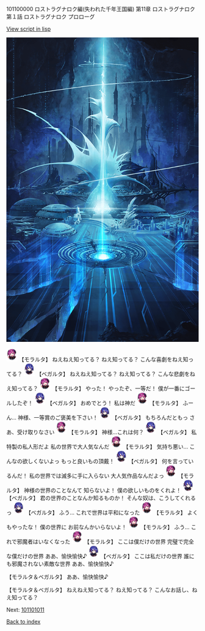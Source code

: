 101100000 ロストラグナロク編(失われた千年王国編) 第11章 ロストラグナロク 第１話 ロストラグナロク プロローグ

[View script in lisp](../scripts/101100000.txt)

![profound.png](../images/backgrounds/profound.png)

<img src="../images/units/3104011.png" alt="3104011.png" height="34"/>
【モラルタ】
ねえねえ知ってる？
ねえ知ってる？
こんな喜劇をねえ知ってる？

<img src="../images/units/3104111.png" alt="3104111.png" height="34"/>
【ベガルタ】
ねえねえ知ってる？
ねえ知ってる？
こんな悲劇をねえ知ってる？

<img src="../images/units/3104011.png" alt="3104011.png" height="34"/>
【モラルタ】
やった！
やったぞ、一等だ！
僕が一番にゴールしたぞ！

<img src="../images/units/3104111.png" alt="3104111.png" height="34"/>
【ベガルタ】
おめでとう！
私は神だ

<img src="../images/units/3104011.png" alt="3104011.png" height="34"/>
【モラルタ】
ふーん…
神様、一等賞のご褒美を下さい！

<img src="../images/units/3104111.png" alt="3104111.png" height="34"/>
【ベガルタ】
もちろんだともっ
さあ、受け取りなさい

<img src="../images/units/3104011.png" alt="3104011.png" height="34"/>
【モラルタ】
神様…これは何？

<img src="../images/units/3104111.png" alt="3104111.png" height="34"/>
【ベガルタ】
私特製の私人形だよ
私の世界で大人気なんだ

<img src="../images/units/3104011.png" alt="3104011.png" height="34"/>
【モラルタ】
気持ち悪い…
こんなの欲しくないよっ
もっと良いもの頂戴！

<img src="../images/units/3104111.png" alt="3104111.png" height="34"/>
【ベガルタ】
何を言っているんだ！
私の世界では滅多に手に入らない
大人気作品なんだよっ

<img src="../images/units/3104011.png" alt="3104011.png" height="34"/>
【モラルタ】
神様の世界のことなんて
知らないよ！
僕の欲しいものをくれよ！

<img src="../images/units/3104111.png" alt="3104111.png" height="34"/>
【ベガルタ】
君の世界のことなんか知るものか！
そんな奴は、こうしてくれるっ

<img src="../images/units/3104111.png" alt="3104111.png" height="34"/>
【ベガルタ】
ふう…
これで世界は平和になった

<img src="../images/units/3104011.png" alt="3104011.png" height="34"/>
【モラルタ】
よくもやったな！
僕の世界に
お前なんかいらないよ！

<img src="../images/units/3104011.png" alt="3104011.png" height="34"/>
【モラルタ】
ふう…
これで邪魔者はいなくなった

<img src="../images/units/3104011.png" alt="3104011.png" height="34"/>
【モラルタ】
ここは僕だけの世界
完璧で完全な僕だけの世界
ああ、愉快愉快♪

<img src="../images/units/3104111.png" alt="3104111.png" height="34"/>
【ベガルタ】
ここは私だけの世界
誰にも邪魔されない素敵な世界
ああ、愉快愉快♪

【モラルタ＆ベガルタ】
ああ、愉快愉快♪

【モラルタ＆ベガルタ】
ねえねえ知ってる？
ねえ知ってる？
こんなお話し、ねえ知ってる？

Next: [101101011](101101011.md)

[Back to index](index.md)
